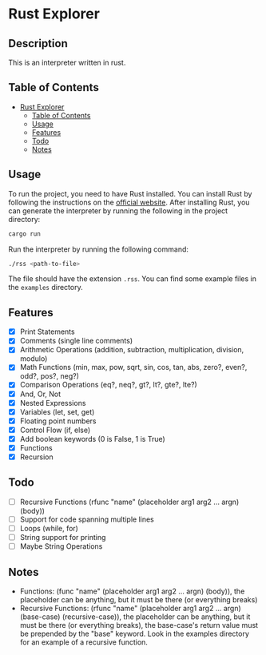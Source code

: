 # Rust Explorer

## Description
This is an interpreter written in rust.

## Table of Contents
- [Rust Explorer](#rust-explorer)
  - [Table of Contents](#table-of-contents)
  - [Usage](#usage)
  - [Features](#features)
  - [Todo](#todo)
  - [Notes](#notes)
  <!-- - [License](#license) -->

## Usage
To run the project, you need to have Rust installed. You can install Rust by following the instructions on the [official website](https://www.rust-lang.org/tools/install). After installing Rust, you can generate the interpreter by running the following in the project directory:
```bash
cargo run
```

Run the interpreter by running the following command:
```bash
./rss <path-to-file>
```
The file should have the extension `.rss`. You can find some example files in the `examples` directory.

## Features
- [x] Print Statements
- [x] Comments (single line comments)
- [x] Arithmetic Operations (addition, subtraction, multiplication, division, modulo)
- [x] Math Functions (min, max, pow, sqrt, sin, cos, tan, abs, zero?, even?, odd?, pos?, neg?)
- [x] Comparison Operations (eq?, neq?, gt?, lt?, gte?, lte?)
- [x] And, Or, Not
- [x] Nested Expressions
- [x] Variables (let, set, get)
- [x] Floating point numbers
- [x] Control Flow (if, else)
- [x] Add boolean keywords (0 is False, 1 is True)
- [x] Functions 
- [x] Recursion

## Todo
- [ ] Recursive Functions (rfunc "name" (placeholder arg1 arg2 ... argn) (body))
- [ ] Support for code spanning multiple lines
- [ ] Loops (while, for)
- [ ] String support for printing
- [ ] Maybe String Operations

## Notes
- Functions: (func "name" (placeholder arg1 arg2 ... argn) (body)), the placeholder can be anything, but it must be there (or everything breaks)
- Recursive Functions: (rfunc "name" (placeholder arg1 arg2 ... argn) (base-case) (recursive-case)), the placeholder can be anything, but it must be there (or everything breaks), the base-case's return value must be prepended by the "base" keyword. Look in the examples directory for an example of a recursive function.
<!-- ## License -->
